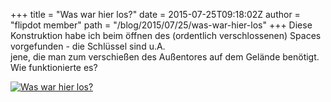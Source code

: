 +++
title = "Was war hier los?"
date = 2015-07-25T09:18:02Z
author = "flipdot member"
path = "/blog/2015/07/25/was-war-hier-los"
+++
Diese Konstruktion habe ich beim öffnen des (ordentlich verschlossenen)
Spaces vorgefunden - die Schlüssel sind u.A.  
jene, die man zum verschießen des Außentores auf dem Gelände benötigt.
Wie funktionierte es?

[![Was war hier
los?](https://flipdot.org/blog/uploads/riddle.serendipityThumb.jpg)](https://flipdot.org/blog/uploads/riddle.jpg)
